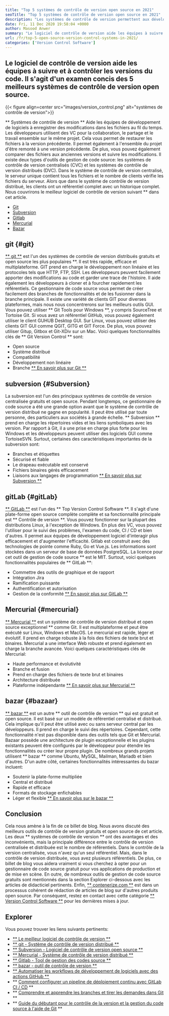 ```yaml
---
title: "Top 5 systèmes de contrôle de version open source en 2021" 
seoTitle: "Top 5 systèmes de contrôle de version open source en 2021" 
description: "Les systèmes de contrôle de version permettent aux développeurs de gérer les modifications du code au fil du temps. Le contrôle de la version open source est disponible en modèles distribués et client-serveur." 
date: Fri, 11 Dec 2020 19:58:04 +0000
author: Masood Anwer
summary: "Le logiciel de contrôle de version aide les équipes à suivre et à contrôler les versions du code. Il s'agit d'un examen concis des 5 meilleurs systèmes de contrôle de version open source." 
url: /fr/top-5-open-source-version-control-systems-in-2021/
categories: ['Version Control Software']
---
```


## Le logiciel de contrôle de version aide les équipes à suivre et à contrôler les versions du code. Il s'agit d'un examen concis des 5 meilleurs systèmes de contrôle de version open source.

{{< figure align=center src="images/version_control.png" alt="systèmes de contrôle de version">}}

** Systèmes de contrôle de version ** Aide les équipes de développement de logiciels à enregistrer des modifications dans les fichiers au fil du temps. Les développeurs utilisent des VC pour la collaboration, le partage et le travail ensemble sur le même projet. Cela vous permet de restaurer les fichiers à la version précédente. Il permet également à l'ensemble du projet d'être remonté à une version précédente. De plus, vous pouvez également comparer des fichiers aux anciennes versions et suivre les modifications.
Il existe deux types d'outils de gestion de code source: les systèmes de contrôle de version centralisés (CVC) et les systèmes de contrôle de version distribués (DVC). Dans le système de contrôle de version centralisé, le serveur unique contient tous les fichiers et le nombre de clients vérifie les fichiers du serveur. Alors que dans le système de contrôle de version distribué, les clients ont un référentiel complet avec un historique complet.
Nous couvrirons le meilleur logiciel de contrôle de version suivant ** dans cet article.
  * [Git][2]
  * [Subversion][3]
  * [Gitlab][4]
  * [Mercurial][5]
  * [Bazar][6]

## git {#git}
[** git **][7] est l'un des systèmes de contrôle de version distribués gratuits et open source les plus populaires **. Il est très rapide, efficace et multiplateforme. GIT prend en charge le développement non linéaire et les protocoles tels que HTTP, FTP, SSH. Les développeurs peuvent facilement apporter des modifications au code et garder une trace de l'histoire. Il aide également les développeurs à cloner et à fourcher rapidement les référentiels. Ce gestionnaire de code source vous permet de créer facilement des branches de fonctionnalités et de les fusionner dans la branche principale. Il existe une variété de clients GIT pour diverses plateformes, mais nous nous concentrerons sur les meilleurs outils GUI. Vous pouvez utiliser ** Git Tools pour Windows **, y compris SourceTree et Tortoise Git. Si vous avez un référentiel GitHub, vous pouvez également utiliser le client GUHUB Desktop GUI. Sur Linux, vous pouvez utiliser des clients GIT GUI comme QGIT, GITG et GIT Force. De plus, vous pouvez utiliser Gitup, Gitbox et Git-XDiv sur un Mac.
Voici quelques fonctionnalités clés de ** Git Version Control ** sont:
  * Open source
  * Système distribué
  * Compatibilité
  * Développement non linéaire
  * Branche
[** En savoir plus sur Git **][8]

## subversion {#Subversion}
La subversion est l'un des principaux systèmes de contrôle de version centralisée gratuits et open source. Pendant longtemps, ce gestionnaire de code source a été une grande option avant que le système de contrôle de version distribué ne gagne en popularité. Il peut être utilisé par toute personne, des particuliers aux sociétés à grande échelle. ** Subversion ** prend en charge les répertoires vides et les liens symboliques avec les version. Par rapport à Git, il a une prise en charge plus forte pour les Windows et les développeurs peuvent utiliser des logiciels GUI comme TortoiseSVN.
Surtout, certaines des caractéristiques importantes de la subversion sont:
  * Branches et étiquettes
  * Sécurisé et fiable
  * Le drapeau exécutable est conservé
  * Fichiers binaires gérés efficacement
  * Liaisons aux langages de programmation
[** En savoir plus sur Subversion **][9]

## gitLab {#gitLab}
[** GitLab **][10] est l'un des ** Top Version Control Software **. Il s'agit d'une plate-forme open source complète complète et sa fonctionnalité principale est ** Contrôle de version **. Vous pouvez fonctionner sur la plupart des distributions Linux, à l'exception de Windows. En plus des VC, vous pouvez l'utiliser pour le suivi des problèmes, l'examen du code, CI / CD et bien d'autres. Il permet aux équipes de développement logiciel d'interagir plus efficacement et d'augmenter l'efficacité. Gitlab est construit avec des technologies de pointe comme Ruby, Go et Vue.js. Les informations sont stockées dans un serveur de base de données PostgreSQL. La licence pour cet outil de gestion de code source ** est le MIT.
Surtout, voici quelques fonctionnalités populaires de ** GitLab **:
  * Commettre des outils de graphique et de rapport
  * Intégration Jira
  * Ramification puissante
  * Authentification et autorisation
  * Gestion de la conformité
[** En savoir plus sur GitLab **][11]

## Mercurial {#mercurial}
[** Mercurial **][12] est un système de contrôle de version distribué et open source exceptionnel ** comme Git. Il est multiplateforme et peut être exécuté sur Linux, Windows et MacOS. Le mercurial est rapide, léger et évolutif. Il prend en charge robuste à la fois des fichiers de texte brut et binaires. Mercurial a une interface Web robuste et prend également en charge la branche avancée.
Voici quelques caractéristiques clés de Mercurial:
  * Haute performance et évolutivité
  * Branche et fusion
  * Prend en charge des fichiers de texte brut et binaires
  * Architecture distribuée
  * Plateforme indépendante
[** En savoir plus sur Mercurial **][13]

## bazar {#bazaar}
[** bazar **][14] est un autre ** outil de contrôle de version ** qui est gratuit et open source. Il est basé sur un modèle de référentiel centralisé et distribué. Cela implique qu'il peut être utilisé avec ou sans serveur central par les développeurs. Il prend en charge le suivi des répertoires. Cependant, cette fonctionnalité n'est pas disponible dans des outils tels que Git et Mercurial. Bazaar possède une architecture de plugin exceptionnelle et les plugins existants peuvent être configurés par le développeur pour étendre les fonctionnalités ou créer leur propre plugin. De nombreux grands projets utilisent ** bazar ** comme Ubuntu, MySQL, Mailman, Mariadb et bien d'autres.
D'un autre côté, certaines fonctionnalités intéressantes du bazar incluent:
  * Soutenir la plate-forme multipliée
  * Central et distribué
  * Rapide et efficace
  * Formats de stockage enfichables
  * Léger et flexible
[** En savoir plus sur le bazar **][15]

## Conclusion
Cela nous amène à la fin de ce billet de blog. Nous avons discuté des meilleurs outils de contrôle de version gratuits et open source de cet article. Les deux ** systèmes de contrôle de version ** ont des avantages et des inconvénients, mais la principale différence entre le contrôle de version centralisée et distribuée est le nombre de référentiels. Dans le contrôle de la version centralisée, vous n'avez qu'un seul référentiel. Mais, dans le contrôle de version distribuée, vous avez plusieurs référentiels. De plus, ce billet de blog vous aidera vraiment si vous cherchez à opter pour un gestionnaire de code source gratuit pour vos applications de production et de mise en scène. En outre, de nombreux outils de gestion de code source gratuits sont mentionnés dans la section Explorer ci-dessous avec les articles de didacticiel pertinents.
Enfin, [** contenerize.com **][16] est dans un processus cohérent de rédaction de articles de blog sur d'autres produits open source. Par conséquent, restez en contact avec cette catégorie [** Version Control Software **][17] pour les dernières mises à jour.

## Explorer
Vous pouvez trouver les liens suivants pertinents:
  * [** Le meilleur logiciel de contrôle de version **][1]
  * [** git - Système de contrôle de version distribué **][18]
  * [** Subversion - Logiciel de contrôle de version open source **][19]
  * [** Mercurial - Système de contrôle de version distribué **][20]
  * [** Gitlab - Tool de gestion des codes source **][21]
  * [** bazar - outil de contrôle de version **][22]
  * [** Automatiser les workflows de développement de logiciels avec des actions GitHub **][23]
  * ** [Comment configurer un pipeline de déploiement continu avec GitLab CI / CD][24] **
  * ** [Comprendre et apprendre les branches et tirer les demandes dans Git][25] **
  * ** [Guide du débutant pour le contrôle de la version et la gestion du code source à l'aide de Git][26] **

  
[1]: https://products.containerize.com/version-control
[2]: #Git
[3]: #Subversion
[4]: #GitLab
[5]: #Mercurial
[6]: #Bazaar
[7]: https://products.containerize.com/version-control/git/
[8]: https://git-scm.com/
[9]: https://subversion.apache.org/
[10]: https://products.containerize.com/version-control/gitlab/
[11]: https://about.gitlab.com/
[12]: https://products.containerize.com/version-control/mercurial/
[13]: https://www.mercurial-scm.org/
[14]: https://products.containerize.com/version-control/bazaar/
[15]: https://bazaar.canonical.com/
[16]: https://containerize.com
[17]: https://blog.containerize.com/category/version-control-software/
[18]: https://products.containerize.com/version-control/git
[19]: https://products.containerize.com/version-control/subversion
[20]: https://products.containerize.com/version-control/mercurial
[21]: https://products.containerize.com/version-control/gitlab
[22]: https://products.containerize.com/version-control/bazaar
[23]: https://blog.containerize.com/version-control-software/github-actions-tutorial-automate-your-first-workflow/
[24]: https://blog.containerize.com/version-control-software/gitlab-continuous-deployment-how-it-works/
[25]: https://blog.containerize.com/version-control-software/understand-and-learn-branches-and-pull-requests-in-git/
[26]: https://blog.containerize.com/2021/01/08/guide-to-version-control-and-source-code-management-using-git/
